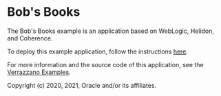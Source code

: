 # Bob's Books

The Bob's Books example is an application based on WebLogic, Helidon, and Coherence.

To deploy this example application, follow the instructions [here](https://verrazzano.io/latest/docs/examples/wls-coh/bobs-books/).

For more information and the source code of this application, see the [Verrazzano Examples](https://github.com/verrazzano/examples).


Copyright (c) 2020, 2021, Oracle and/or its affiliates.
